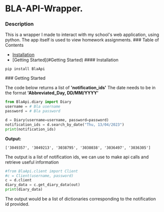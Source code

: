 # BLA-API-Wrapper. 

### Description
This is a wrapper I made to interact with my school's web application, using python.
The app itself is used to view homework assignments.
### Table of Contents
- [Installation](#Installation)
- [Getting Started](#Getting Started)
#### Installation

```shell
pip install BlaApi
```

### Getting Started

The code below returns a list of **'notification_ids'**
The date needs to be in the format **'Abbreviated_Day, DD/MM/YYYY'**

```python
from BlaApi.diary import Diary
username = # Bla username
password = # Bla password

d = Diary(username=username, password=password)
notification_ids = d.search_by_date("Thu, 13/04/2023")
print(notification_ids)
```

**Output:**

```shell
['3049357', '3049213', '3038795', '3038038', '3036497', '3036305']
```

The output is a list of notification ids, we can use to make api calls and retrieve useful information

```python
#from BlaApi.client import Client
#c = Client(username, password)
c = d.client
diary_data = c.get_diary_data(out)
print(diary_data)
```

The output would be a list of dictionaries corresponding to the notification id provided.
